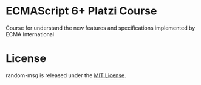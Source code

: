 # ECMAScript 6+ Platzi Course

Course for understand the new features and specifications implemented by ECMA International

# License

random-msg is released under the [MIT License](https://opensource.org/licenses/MIT).
